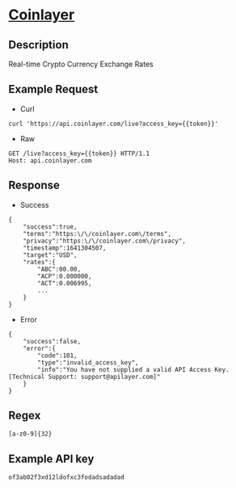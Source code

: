 # [Coinlayer](https://coinlayer.com/documentation)

## __Description__
Real-time Crypto Currency Exchange Rates

## __Example Request__
* Curl
```
curl 'https://api.coinlayer.com/live?access_key={{token}}'
```

* Raw
```
GET /live?access_key={{token}} HTTP/1.1
Host: api.coinlayer.com
```

## __Response__
* Success
```
{
    "success":true,
    "terms":"https:\/\/coinlayer.com\/terms",
    "privacy":"https:\/\/coinlayer.com\/privacy",
    "timestamp":1641304507,
    "target":"USD",
    "rates":{
        "ABC":00.00,
        "ACP":0.000000,
        "ACT":0.006995,
        ...
    }
}
```
* Error
```
{
    "success":false,
    "error":{
        "code":101,
        "type":"invalid_access_key",
        "info":"You have not supplied a valid API Access Key. [Technical Support: support@apilayer.com]"
    }
}
```
## __Regex__
```
[a-z0-9]{32}
```

## __Example API key__
```
of3ab02f3xd12ldofxc3fodadsadadad
```
